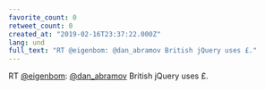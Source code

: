 ```yaml
---
favorite_count: 0
retweet_count: 0
created_at: "2019-02-16T23:37:22.000Z"
lang: und
full_text: "RT @eigenbom: @dan_abramov British jQuery uses £."
---
```


RT [@eigenbom](https://twitter.com/eigenbom):
[@dan_abramov](https://twitter.com/dan_abramov) British jQuery uses £.
